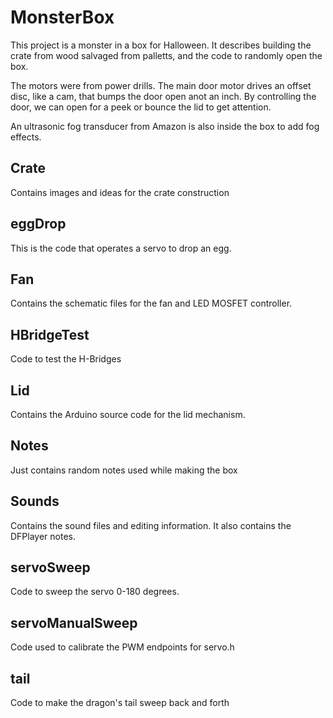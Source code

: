 # MonsterBox
This project is a monster in a box for Halloween.
It describes building the crate from wood salvaged from palletts,
and the code to randomly open the box.

The motors were from power drills.  The main door motor drives an offset disc, like a cam, that 
bumps the door open anot an inch.  By controlling the door, we can open for a peek or bounce the lid to get attention.

An ultrasonic fog transducer from Amazon is also inside the box to add fog effects.

## Crate
Contains images and ideas for the crate construction

## eggDrop
This is the code that operates a servo to drop an egg.

## Fan
Contains the schematic files for the fan and LED MOSFET controller.

## HBridgeTest
Code to test the H-Bridges

## Lid
Contains the Arduino source code for the lid mechanism.

## Notes
Just contains random notes used while making the box

## Sounds
Contains the sound files and editing information. It also contains the DFPlayer notes.

## servoSweep
Code to sweep the servo 0-180 degrees.

## servoManualSweep
Code used to calibrate the PWM endpoints for servo.h

## tail
Code to make the dragon's tail sweep back and forth

